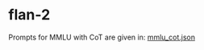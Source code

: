 # flan-2

Prompts for MMLU with CoT are given in: [mmlu_cot.json](https://github.com/jasonwei20/flan-2/blob/main/mmlu-cot.json)
